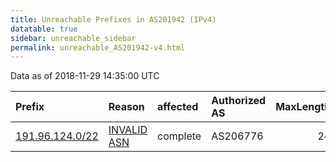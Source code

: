 ```yaml
---
title: Unreachable Prefixes in AS201942 (IPv4)
datatable: true
sidebar: unreachable_sidebar
permalink: unreachable_AS201942-v4.html
---
```


Data as of 2018-11-29 14:35:00 UTC


<div class="datatable-begin"></div>

| Prefix                                                   | Reason                                                                                                  | affected   | Authorized AS   |   MaxLength | Anchor                                         |   unreachable /24s |
|:---------------------------------------------------------|:--------------------------------------------------------------------------------------------------------|:-----------|:----------------|------------:|:-----------------------------------------------|-------------------:|
| [191.96.124.0/22](https://stat.ripe.net/191.96.124.0/22) | [INVALID ASN](https://rpki-validator.ripe.net/announcement-preview?asn=AS201942&prefix=191.96.124.0/22) | complete   | AS206776        |          24 | [LACNIC](unreachable_LACNIC_RPKI_Root-v4.html) |                  4 |

<div class="datatable-end"></div>